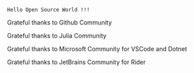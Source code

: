 ```
Hello Open Source World !!!
```
Grateful thanks to Github Community

Grateful thanks to Julia Community

Grateful thanks to Microsoft Community for VSCode and Dotnet

Grateful thanks to JetBrains Community for Rider
